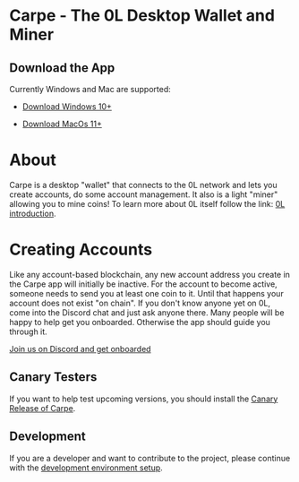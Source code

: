 # Carpe - The 0L Desktop Wallet and Miner

## Download the App

Currently Windows and Mac are supported:

- [Download Windows 10+](https://github.com/0LNetworkCommunity/carpe/releases/download/v1.0.6/carpe_1.0.6_x64_en-US.msi)

- [Download MacOs 11+](https://github.com/0LNetworkCommunity/carpe/releases/download/v1.0.6/carpe_1.0.6_x64.dmg)


# About

Carpe is a desktop "wallet" that connects to the 0L network and lets you create accounts, do some account management. It also is a light "miner" allowing you to mine coins! To learn more about 0L itself follow the link: [0L introduction](https://github.com/OLSF/libra#readme).

# Creating Accounts

Like any account-based blockchain, any new account address you create in the Carpe app will initially be inactive. For the account to become active, someone needs to send you at least one coin to it. Until that happens your account does not exist "on chain". If you don't know anyone yet on 0L, come into the Discord chat and just ask anyone there. Many people will be happy to help get you onboarded. Otherwise the app should guide you through it.

[Join us on Discord and get onboarded](https://discord.gg/AzCp63pggW)

## Canary Testers

If you want to help test upcoming versions, you should install the [Canary Release of Carpe](docs/canary-releases.md).

## Development

If you are a developer and want to contribute to the project, please continue with the [development environment setup](docs/devs/get-started.md).
